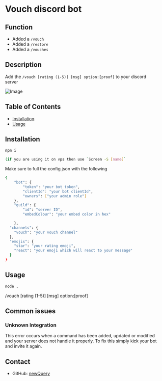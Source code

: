 # Vouch discord bot

## Function

- Added a `/vouch`
- Added a `/restore`
- Added a `/vouches`

## Description

Add the `/vouch [rating (1-5)] [msg] option:[proof]` to your discord server

![Image](https://cdn.discordapp.com/attachments/1292387872418172978/1384897134201012234/image.png?ex=68541976&is=6852c7f6&hm=18298cd9d4f9dc2abc2bd3bb176e3240322a83bb033a6ae304f294528f1e7fcf&)

## Table of Contents

- [Installation](#installation)
- [Usage](#usage)

## Installation

```sh
npm i

(if you are using it on vps then use `Screen -S [name]`
```

Make sure to full the config.json with the following

```sh
{
    "bot": {
        "token": "your bot token",
        "clientId": "your bot clientId",
        "owners": ["your admin role"]
    },
    "guild": {
        "id": "server ID",
        "embedColour": "your embed color in hex"

    },
  "channels": {
    "vouch": "your vouch channel"
  },
  "emojis": {
    "star": "your rating emoji",
    "react": "your emoji which will react to your message"
  }
}
```

## Usage
```sh
node .
```

/vouch [rating (1-5)] [msg] option:[proof]

## Common issues

### Unknown Integration

This error occurs when a command has been added, updated or modified and your server does not handle it properly.
To fix this simply kick your bot and invite it again. 

## Contact

- GitHub: [newQuery](https://github.com/Aadiwrth)
